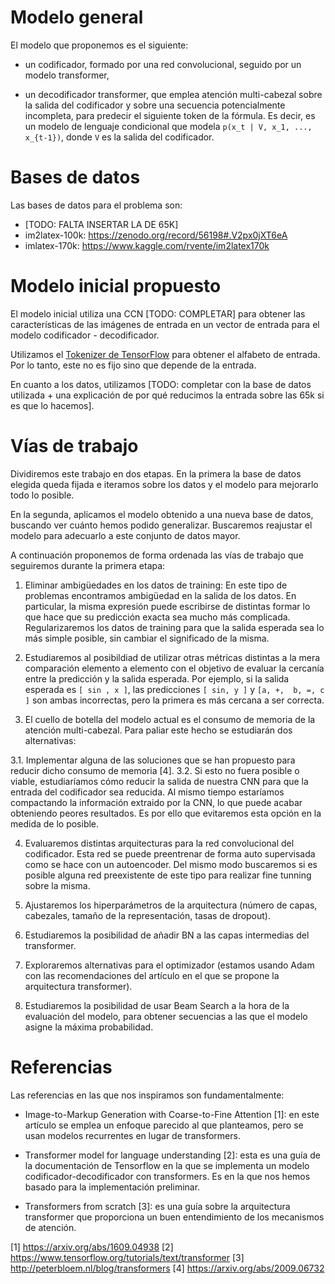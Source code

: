 # Modelo general

El modelo que proponemos es el siguiente:

- un codificador, formado por una red convolucional, seguido por
  un modelo transformer,

- un decodificador transformer, que emplea atención multi-cabezal
  sobre la salida del codificador y sobre una secuencia
  potencialmente incompleta, para predecir el siguiente token de
  la fórmula. Es decir, es un modelo de lenguaje condicional que
  modela `p(x_t | V, x_1, ..., x_{t-1})`, donde `V` es la salida del
  codificador.

# Bases de datos

Las bases de datos para el problema son:

- [TODO: FALTA INSERTAR LA DE 65K]
- im2latex-100k: https://zenodo.org/record/56198#.V2px0jXT6eA
- imlatex-170k: https://www.kaggle.com/rvente/im2latex170k

# Modelo inicial propuesto

El modelo inicial utiliza una CCN [TODO: COMPLETAR] para obtener
las características de las imágenes de entrada en un vector de
entrada para el modelo codificador - decodificador.

Utilizamos el [Tokenizer de TensorFlow](https://www.tensorflow.org/api_docs/python/tf/keras/preprocessing/text/Tokenizer)
para obtener el alfabeto de entrada. Por lo tanto, este no es
fijo sino que depende de la entrada.

En cuanto a los datos, utilizamos 
[TODO: completar con la base de datos utilizada + una explicación
de por qué reducimos la entrada sobre las 65k si es que lo hacemos].

# Vías de trabajo

Dividiremos este trabajo en dos etapas. En la primera la base de datos 
elegida queda fijada e iteramos sobre los datos y el modelo para
mejorarlo todo lo posible. 

En la segunda, aplicamos el modelo obtenido a una nueva base de datos,
buscando ver cuánto hemos podido generalizar. Buscaremos reajustar 
el modelo para adecuarlo a este conjunto de datos mayor.

A continuación proponemos de forma ordenada las vías de trabajo que
seguiremos durante la primera etapa:

1. Eliminar ambigüedades en los datos de training: En este tipo
   de problemas encontramos ambigüedad en la salida de los datos.
   En particular, la misma expresión puede escribirse de distintas
   formar lo que hace que su predicción exacta sea mucho más
   complicada. Regularizaremos los datos de training para que la
   salida esperada sea lo más simple posible, sin cambiar el
   significado de la misma.

2. Estudiaremos al posibildiad de utilizar otras métricas distintas
   a la mera comparación elemento a elemento con el objetivo de evaluar
   la cercanía entre la predicción y la salida esperada. Por ejemplo,
   si la salida esperada es `[ sin , x ]`, las predicciones `[ sin, y ]`
   y `[a, +,  b, =, c ]` son ambas incorrectas, pero la primera es
   más cercana a ser correcta.

3. El cuello de botella del modelo actual es el consumo de memoria de 
   la atención multi-cabezal. Para paliar este hecho se estudiarán
   dos alternativas:
   
  3.1. Implementar alguna de las soluciones que se han propuesto para
       reducir dicho consumo de memoria [4]. 
  3.2. Si esto no fuera posible o viable, estudiaríamos cómo reducir
       la salida de nuestra CNN para que la entrada del codificador
       sea reducida. Al mismo tiempo estaríamos compactando la
       información extraido por la CNN, lo que puede acabar
       obteniendo peores resultados. Es por ello que evitaremos esta
       opción en la medida de lo posible.
  
4. Evaluaremos distintas arquitecturas para la red convolucional del
   codificador. Esta red se puede preentrenar de forma auto
   supervisada como se hace con un autoencoder. Del mismo modo
   buscaremos si es posible alguna red preexistente de este tipo para
   realizar fine tunning sobre la misma.

5. Ajustaremos los hiperparámetros de la arquitectura (número de
  capas, cabezales, tamaño de la representación, tasas de dropout).

6. Estudiaremos la posibilidad de añadir BN a las capas intermedias
   del transformer.

7. Exploraremos alternativas para el optimizador (estamos usando Adam
   con las recomendaciones del artículo en el que se propone la
   arquitectura transformer).

8. Estudiaremos la posibilidad de usar Beam Search a la hora de la
    evaluación del modelo, para obtener secuencias a las que el
    modelo asigne la máxima probabilidad.

# Referencias

Las referencias en las que nos inspiramos son fundamentalmente:

- Image-to-Markup Generation with Coarse-to-Fine Attention [1]:
  en este artículo se emplea un enfoque parecido al que
  planteamos, pero se usan modelos recurrentes en lugar de
  transformers.

- Transformer model for language understanding [2]: esta es una
  guía de la documentación de Tensorflow en la que se implementa
  un modelo codificador-decodificador con transformers. Es en la
  que nos hemos basado para la implementación preliminar.

- Transformers from scratch [3]: es una guía sobre la
  arquitectura transformer que proporciona un buen entendimiento
  de los mecanismos de atención.

[1] https://arxiv.org/abs/1609.04938
[2] https://www.tensorflow.org/tutorials/text/transformer
[3] http://peterbloem.nl/blog/transformers
[4] https://arxiv.org/abs/2009.06732
